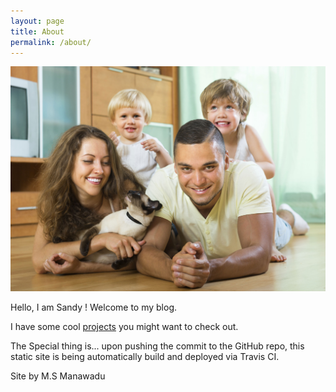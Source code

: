 ```yaml
---
layout: page
title: About
permalink: /about/
---
```


![My lovely family](/images/testimonial-mcphersons.jpg)

Hello, I am Sandy ! Welcome to my blog.

I have some cool [projects](/projects) you might want to check out.

The Special thing is... upon pushing the commit to the GitHub repo, this static site is being automatically build and deployed via Travis CI. 

Site by M.S Manawadu